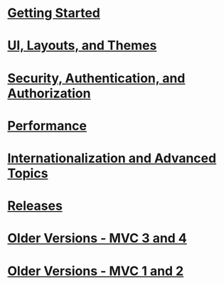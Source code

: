# [Getting Started](getting-started/toc.md)
# [UI, Layouts, and Themes](views/toc.md)
# [Security, Authentication, and Authorization](security/toc.md)
# [Performance](performance/toc.md)
# [Internationalization and Advanced Topics](advanced/toc.md)
# [Releases](releases/toc.md)
# [Older Versions - MVC 3 and 4](older-versions/toc.md)
# [Older Versions - MVC 1 and 2](older-versions-1/toc.md)
